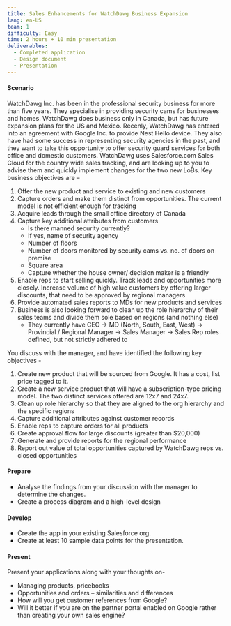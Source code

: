 ```yaml
---
title: Sales Enhancements for WatchDawg Business Expansion
lang: en-US
team: 1
difficulty: Easy
time: 2 hours + 10 min presentation
deliverables:
  - Completed application
  - Design document
  - Presentation
---
```


#### Scenario

WatchDawg Inc. has been in the professional security business for more than five years. They specialise in providing security cams for businesses and homes. WatchDawg does business only in Canada, but has future expansion plans for the US and Mexico.
Recenly, WatchDawg has entered into an agreement with Google Inc. to provide Nest Hello device. They also have had some success in representing security agencies in the past, and they want to take this opportunity to offer security guard services for both office and domestic customers.
WatchDawg uses Salesforce.com Sales Cloud for the country wide sales tracking, and are looking up to you to advise them and quickly implement changes for the two new LoBs. Key business objectives are –

1. Offer the new product and service to existing and new customers
2. Capture orders and make them distinct from opportunities. The current model is not efficient enough for tracking
3. Acquire leads through the small office directory of Canada
4. Capture key additional attributes from customers
   - Is there manned security currently?
   - If yes, name of security agency
   - Number of floors
   - Number of doors monitored by security cams vs. no. of doors on premise
   - Square area
   - Capture whether the house owner/ decision maker is a friendly
5. Enable reps to start selling quickly. Track leads and opportunities more closely. Increase volume of high value customers by offering larger discounts, that need to be approved by regional managers
6. Provide automated sales reports to MDs for new products and services
7. Business is also looking forward to clean up the role hierarchy of their sales teams and divide them sole based on regions (and nothing else)
   - They currently have CEO -> MD (North, South, East, West) -> Provincial / Regional Manager -> Sales Manager -> Sales Rep roles defined, but not strictly adhered to

You discuss with the manager, and have identified the following key objectives -

1. Create new product that will be sourced from Google. It has a cost, list price tagged to it.
2. Create a new service product that will have a subscription-type pricing model. The two distinct services offered are 12x7 and 24x7.
3. Clean up role hierarchy so that they are aligned to the org hierarchy and the specific regions
4. Capture additional attributes against customer records
5. Enable reps to capture orders for all products
6. Create approval flow for large discounts (greater than \$20,000)
7. Generate and provide reports for the regional performance
8. Report out value of total opportunities captured by WatchDawg reps vs. closed opportunities

#### Prepare

- Analyse the findings from your discussion with the manager to determine the changes.
- Create a process diagram and a high-level design

#### Develop

- Create the app in your existing Salesforce org.
- Create at least 10 sample data points for the presentation.

#### Present

Present your applications along with your thoughts on-

- Managing products, pricebooks
- Opportunities and orders – similarities and differences
- How will you get customer references from Google?
- Will it better if you are on the partner portal enabled on Google rather than creating your own sales engine?
